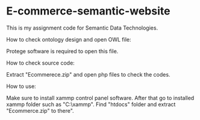 # E-commerce-semantic-website
This is my assignment code for Semantic Data Technologies.

How to check ontology design and open OWL file:

Protege software is required to open this file.

How to check source code:

Extract "Ecommerece.zip" and open php files to check the codes.

How to use:

Make sure to install xammp control panel software.
After that go to installed xammp folder such as "C:\xammp\".
Find "htdocs" folder and extract "Ecommerce.zip" to there".
